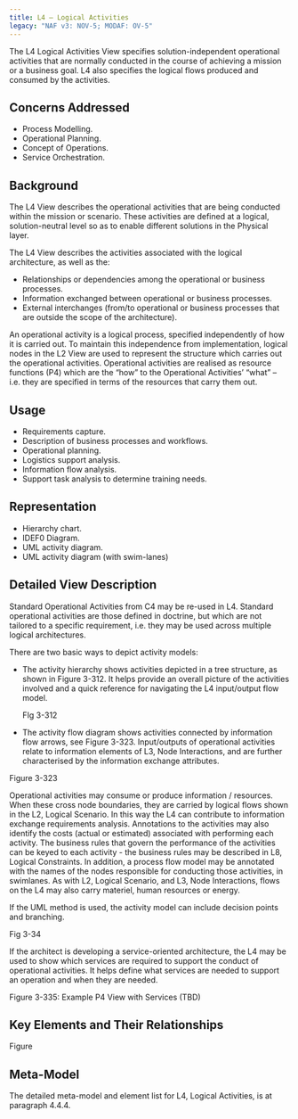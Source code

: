 ```yaml
---
title: L4 – Logical Activities
legacy: "NAF v3: NOV-5; MODAF: OV-5"
---
```


The L4 Logical Activities View specifies solution-independent operational activities
that are normally conducted in the course of achieving a mission or a business goal.
L4 also specifies the logical flows produced and consumed by the activities.

## Concerns Addressed

* Process Modelling.
* Operational Planning.
* Concept of Operations.
* Service Orchestration.

## Background

The L4 View describes the operational activities that are being conducted within the
mission or scenario. These activities are defined at a logical, solution-neutral level so
as to enable different solutions in the Physical layer.

The L4 View describes the activities associated with the logical architecture, as well
as the:

* Relationships or dependencies among the operational or business processes.
* Information exchanged between operational or business processes.
* External interchanges (from/to operational or business processes that are
  outside the scope of the architecture).

An operational activity is a logical process, specified independently of how it is
carried out. To maintain this independence from implementation, logical nodes in the
L2 View are used to represent the structure which carries out the operational
activities. Operational activities are realised as resource functions (P4) which are the
“how” to the Operational Activities’ “what” – i.e. they are specified in terms of the
resources that carry them out.

## Usage

* Requirements capture.
* Description of business processes and workflows.
* Operational planning.
* Logistics support analysis.
* Information flow analysis.
* Support task analysis to determine training needs.

## Representation

* Hierarchy chart.
* IDEF0 Diagram.
* UML activity diagram.
* UML activity diagram (with swim-lanes)

## Detailed View Description

Standard Operational Activities from C4 may be re-used in L4. Standard operational
activities are those defined in doctrine, but which are not tailored to a specific
requirement, i.e. they may be used across multiple logical architectures.

There are two basic ways to depict activity models:

* The activity hierarchy shows activities depicted in a tree structure, as shown in
  Figure 3-312. It helps provide an overall picture of the activities involved and a
  quick reference for navigating the L4 input/output flow model.

  FIg 3-312

* The activity flow diagram shows activities connected by information flow arrows,
  see Figure 3-323. Input/outputs of operational activities relate to information
  elements of L3, Node Interactions, and are further characterised by the
  information exchange attributes.

Figure 3-323

Operational activities may consume or produce information / resources. When these
cross node boundaries, they are carried by logical flows shown in the L2, Logical
Scenario. In this way the L4 can contribute to information exchange requirements
analysis. Annotations to the activities may also identify the costs (actual or
estimated) associated with performing each activity. The business rules that govern
the performance of the activities can be keyed to each activity - the business rules
may be described in L8, Logical Constraints. In addition, a process flow model may
be annotated with the names of the nodes responsible for conducting those activities,
in swimlanes. As with L2, Logical Scenario, and L3, Node Interactions, flows on the
L4 may also carry materiel, human resources or energy.

If the UML method is used, the activity model can include decision points and
branching.

Fig 3-34

If the architect is developing a service-oriented architecture, the L4 may be used to
show which services are required to support the conduct of operational activities. It
helps define what services are needed to support an operation and when they are
needed.

Figure 3-335: Example P4 View with Services (TBD)


## Key Elements and Their Relationships

Figure

## Meta-Model

The detailed meta-model and element list for L4, Logical Activities, is at paragraph
4.4.4.
